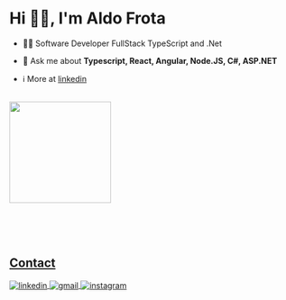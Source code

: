 <h1 align="left">Hi 👋🏻, I'm Aldo Frota</h1>
<!-- <img align="right" height="590em" src="https://raw.githubusercontent.com/gist/aldofrota/3ebe3a357d2fd8a1a0e73339f58dddd5/raw/508d80d07a936aeea7b60bf2c3e0ca9d4a443afa/gisthubcard.svg"/> -->
<div class="github-card" data-user="aldofrota"></div>


- 👨‍💻 Software Developer FullStack TypeScript and .Net 

- 💬 Ask me about **Typescript, React, Angular, Node.JS, C#, ASP.NET**

- ℹ️ More at [linkedin](https://www.linkedin.com/in/aldofrota/)

<div align="left"><br> 
  <a href="https://github.com/aldofrota">
  <img height="180em" src="https://github-readme-stats.vercel.app/api/top-langs/?username=aldofrota&layout=compact&langs_count=7&theme=algolia"/>
</div>

<br><br><br>

## Contact

<p align="left">
<a href="https://www.linkedin.com/in/aldofrota/" target="_blank">
  <img align="center" src="https://img.shields.io/badge/-aldofrota-05122A?style=flat&logo=linkedin" alt="linkedin"/>
</a>
<a href="mailto:aldofrotadev@gmail.com" target="_blank">
 <img align="center" src="https://img.shields.io/badge/-aldofrota-05122A?style=flat&logo=gmail" alt="gmail"/>
</a>
<a href="https://www.instagram.com/aldofrota/" target="_blank">
 <img align="center" src="https://img.shields.io/badge/-aldofrota-05122A?style=flat&logo=instagram" alt="instagram"/>
</a>
</p>

<script src="https://cdn.jsdelivr.net/gh/lepture/github-cards@latest/jsdelivr/widget.js"></script>
<!-- <div align="center"><br> 
  <a href="https://github.com/will-dantas">
  <img height="180em" src="https://github-readme-stats.vercel.app/api?username=aldofrota&show_icons=true&theme=algolia&include_all_commits=true&count_private=true"/>
  <img height="180em" src="https://github-readme-stats.vercel.app/api/top-langs/?username=aldofrota&layout=compact&langs_count=7&theme=algolia"/>
</div>

 
 <div align="center"><br> 
  <a href="https://instagram.com/aldofrota" target="_blank"><img src="https://img.shields.io/badge/-Instagram-%23B22222?style=for-the-badge&logo=instagram&logoColor=white" target="_blank"></a>
  <a href = "mailto:aldofrotadev@gmail.com"><img src="https://img.shields.io/badge/-Gmail-%23333?style=for-the-badge&logo=gmail&logoColor=white" target="_blank"></a>
  <a href="https://www.linkedin.com/in/aldofrota" target="_blank"><img src="https://img.shields.io/badge/-LinkedIn-%230077B5?style=for-the-badge&logo=linkedin&logoColor=white" target="_blank"></a> 
 
 
</div> -->
<!---
will-dantas/will-dantas is a ✨ special ✨ repository because its `README.md` (this file) appears on your GitHub profile.
You can click the Preview link to take a look at your changes.
--->
